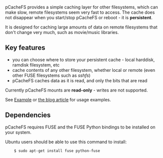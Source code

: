 pCacheFS provides a simple caching layer for other filesystems, which can make slow, remote filesystems seem very fast to access. The cache does not disappear when you start/stop pCacheFS or reboot - it is **persistent**.

It is designed for caching large amounts of data on remote filesystems that don't change very much, such as movie/music libraries.

## Key features ##
  * you can choose where to store your persistent cache - local harddisk, ramdisk filesystem, etc
  * cache contents of any other filesystem, whether local or remote (even other FUSE filesystems such as _sshfs_)
  * pCacheFS caches data as it is read, and only the bits that are read

Currently pCacheFS mounts are **read-only** - writes are not supported.

See [Example](Example.md) or [the blog article](http://jonnytyers.wordpress.com/2012/12/16/pcachefs-persistently-caches-other-filesystems/) for usage examples.

## Dependencies ##
pCacheFS requires FUSE and the FUSE Python bindings to be installed on your system.

Ubuntu users should be able to use this command to install:
```
    $ sudo apt-get install fuse python-fuse
```
